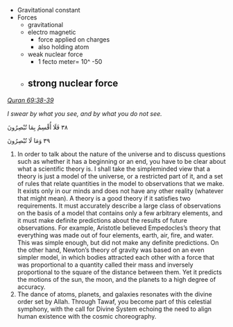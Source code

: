 - Gravitational constant
- Forces
	- gravitational 
	- electro magnetic
		- force applied on charges
		- also holding atom
	- weak nuclear force
		- 1 fecto meter= 10^ -50
	- strong nuclear force
		- 

_[Quran 69:38-39](https://www.quranwow.com/#/ch/69/t1/ar-allah/t2/en-itania/a1/alafasy-64/a2/itania-48-b/v/38)_

_I swear by what you see, and by what you do not see._

٣٨ فَلَا أُقْسِمُ بِمَا تُبْصِرُونَ

٣٩ وَمَا لَا تُبْصِرُونَ


1. In order to talk about the nature of the universe and to discuss questions such as whether it has a beginning or an end, you have to be clear about what a scientific theory is. I shall take the simpleminded view that a theory is just a model of the universe, or a restricted part of it, and a set of rules that relate quantities in the model to observations that we make. It exists only in our minds and does not have any other reality (whatever that might mean). A theory is a good theory if it satisfies two requirements. It must accurately describe a large class of observations on the basis of a model that contains only a few arbitrary elements, and it must make definite predictions about the results of future observations. For example, Aristotle believed Empedocles’s theory that everything was made out of four elements, earth, air, fire, and water. This was simple enough, but did not make any definite predictions. On the other hand, Newton’s theory of gravity was based on an even simpler model, in which bodies attracted each other with a force that was proportional to a quantity called their mass and inversely proportional to the square of the distance between them. Yet it predicts the motions of the sun, the moon, and the planets to a high degree of accuracy.
2. The dance of atoms, planets, and galaxies resonates with the divine order set by Allah. Through Tawaf, you become part of this celestial symphony, with the call for Divine System echoing the need to align human existence with the cosmic choreography.
    
